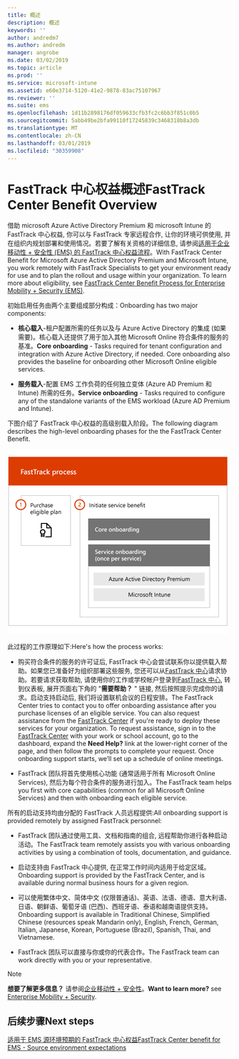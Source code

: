 ```yaml
---
title: 概述
description: 概述
keywords: ''
author: andredm7
ms.author: andredm
manager: angrobe
ms.date: 03/02/2019
ms.topic: article
ms.prod: ''
ms.service: microsoft-intune
ms.assetid: e60e3714-5120-41e2-9878-83ac75107967
ms.reviewer: ''
ms.suite: ems
ms.openlocfilehash: 1d11b2898176df059633cfb3fc2c6bb3f851c0b5
ms.sourcegitcommit: 5abb49be2bfa99110f17245839c3468318b8a3db
ms.translationtype: MT
ms.contentlocale: zh-CN
ms.lasthandoff: 03/01/2019
ms.locfileid: "30359908"
---
```

# <a name="fasttrack-center-benefit-overview"></a><span data-ttu-id="ad156-103">FastTrack 中心权益概述</span><span class="sxs-lookup"><span data-stu-id="ad156-103">FastTrack Center Benefit Overview</span></span>

<span data-ttu-id="ad156-p101">借助 microsoft Azure Active Directory Premium 和 microsoft Intune 的 FastTrack 中心权益, 你可以与 FastTrack 专家远程合作, 让你的环境可供使用, 并在组织内规划部署和使用情况。若要了解有关资格的详细信息, 请参阅[适用于企业移动性 + 安全性 (EMS) 的 FastTrack 中心权益流程](EMS-fasttrack-process.md)。</span><span class="sxs-lookup"><span data-stu-id="ad156-p101">With FastTrack Center Benefit for Microsoft Azure Active Directory Premium and Microsoft Intune, you work remotely with FastTrack Specialists to get your environment ready for use and to plan the rollout and usage within your organization. To learn more about eligibility, see [FastTrack Center Benefit Process for Enterprise Mobility + Security (EMS)](EMS-fasttrack-process.md).</span></span>

<span data-ttu-id="ad156-106">初始启用任务由两个主要组成部分构成：</span><span class="sxs-lookup"><span data-stu-id="ad156-106">Onboarding has two major components:</span></span>

-   <span data-ttu-id="ad156-p102">**核心载入**-租户配置所需的任务以及与 Azure Active Directory 的集成 (如果需要)。核心载入还提供了用于加入其他 Microsoft Online 符合条件的服务的基准。</span><span class="sxs-lookup"><span data-stu-id="ad156-p102">**Core onboarding** - Tasks required for tenant configuration and integration with Azure Active Directory, if needed. Core onboarding also provides the baseline for onboarding other Microsoft Online eligible services.</span></span>

-   <span data-ttu-id="ad156-109">**服务载入**-配置 EMS 工作负荷的任何独立变体 (Azure AD Premium 和 Intune) 所需的任务。</span><span class="sxs-lookup"><span data-stu-id="ad156-109">**Service onboarding** - Tasks required to configure any of the standalone variants of the EMS workload (Azure AD Premium and Intune).</span></span>

<span data-ttu-id="ad156-110">下图介绍了 FastTrack 中心权益的高级别载入阶段。</span><span class="sxs-lookup"><span data-stu-id="ad156-110">The following diagram describes the high-level onboarding phases for the the FastTrack Center Benefit.</span></span>

![使用 FastTrack 中心权益的高级别载入阶段](./media/ft-onboarding-process.png)

<span data-ttu-id="ad156-112">此过程的工作原理如下:</span><span class="sxs-lookup"><span data-stu-id="ad156-112">Here's how the process works:</span></span>

- <span data-ttu-id="ad156-p103">购买符合条件的服务的许可证后, FastTrack 中心会尝试联系你以提供载入帮助。如果您已准备好为组织部署这些服务, 您还可以从[FastTrack 中心](https://go.microsoft.com/fwlink/?linkid=780698)请求协助。若要请求获取帮助, 请使用你的工作或学校帐户登录到[FastTrack 中心](https://go.microsoft.com/fwlink/?linkid=780698), 转到仪表板, 展开页面右下角的 "**需要帮助？** " 链接, 然后按照提示完成你的请求。启动支持启动后, 我们将设置联机会议的日程安排。</span><span class="sxs-lookup"><span data-stu-id="ad156-p103">The FastTrack Center tries to contact you to offer onboarding assistance after you purchase licenses of an eligible service. You can also request assistance from the [FastTrack Center](https://go.microsoft.com/fwlink/?linkid=780698) if you're ready to deploy these services for your organization. To request assistance, sign in to the [FastTrack Center](https://go.microsoft.com/fwlink/?linkid=780698) with your work or school account, go to the dashboard, expand the **Need Help?** link at the lower-right corner of the page, and then follow the prompts to complete your request. Once onboarding support starts, we’ll set up a schedule of online meetings.</span></span>

-   <span data-ttu-id="ad156-117">FastTrack 团队将首先使用核心功能 (通常适用于所有 Microsoft Online Services), 然后为每个符合条件的服务进行加入。</span><span class="sxs-lookup"><span data-stu-id="ad156-117">The FastTrack team helps you first with core capabilities (common for all Microsoft Online Services) and then with onboarding each eligible service.</span></span>

<span data-ttu-id="ad156-118">所有的启动支持均由分配的 FastTrack 人员远程提供:</span><span class="sxs-lookup"><span data-stu-id="ad156-118">All onboarding support is provided remotely by assigned FastTrack personnel:</span></span>

-   <span data-ttu-id="ad156-119">FastTrack 团队通过使用工具、文档和指南的组合, 远程帮助你进行各种启动活动。</span><span class="sxs-lookup"><span data-stu-id="ad156-119">The FastTrack team remotely assists you with various onboarding activities by using a combination of tools, documentation, and guidance.</span></span>

-   <span data-ttu-id="ad156-120">启动支持由 FastTrack 中心提供, 在正常工作时间内适用于给定区域。</span><span class="sxs-lookup"><span data-stu-id="ad156-120">Onboarding support is provided by the FastTrack Center, and is available during normal business hours for a given region.</span></span>

-   <span data-ttu-id="ad156-121">可以使用繁体中文、简体中文 (仅限普通话)、英语、法语、德语、意大利语、日语、朝鲜语、葡萄牙语 (巴西)、西班牙语、泰语和越南语提供支持。</span><span class="sxs-lookup"><span data-stu-id="ad156-121">Onboarding support is available in Traditional Chinese, Simplified Chinese (resources speak Mandarin only), English, French, German, Italian, Japanese, Korean, Portuguese (Brazil), Spanish, Thai, and Vietnamese.</span></span>

-   <span data-ttu-id="ad156-122">FastTrack 团队可以直接与你或你的代表合作。</span><span class="sxs-lookup"><span data-stu-id="ad156-122">The FastTrack team can work directly with you or your representative.</span></span>

> [!NOTE]
> <span data-ttu-id="ad156-123">**想要了解更多信息？** 请参阅[企业移动性 + 安全性](https://www.microsoft.com/cloud-platform/enterprise-mobility)。</span><span class="sxs-lookup"><span data-stu-id="ad156-123">**Want to learn more?** see [Enterprise Mobility + Security](https://www.microsoft.com/cloud-platform/enterprise-mobility).</span></span>

## <a name="next-steps"></a><span data-ttu-id="ad156-124">后续步骤</span><span class="sxs-lookup"><span data-stu-id="ad156-124">Next steps</span></span>

[<span data-ttu-id="ad156-125">适用于 EMS 源环境预期的 FastTrack 中心权益</span><span class="sxs-lookup"><span data-stu-id="ad156-125">FastTrack Center benefit for EMS - Source environment expectations</span></span>](EMS-source-environment-expectations.md)
